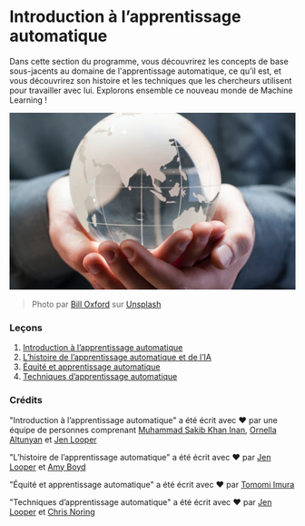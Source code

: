 # Introduction à l’apprentissage automatique

Dans cette section du programme, vous découvrirez les concepts de base sous-jacents au domaine de l'apprentissage automatique, ce qu’il est, et vous découvrirez son histoire et les techniques que les chercheurs utilisent pour travailler avec lui.  Explorons ensemble ce nouveau monde de Machine Learning !

![globe](../images/globe.jpg)
> Photo par <a href="https://unsplash.com/@bill_oxford?utm_source=unsplash&utm_medium=referral&utm_content=creditCopyText">Bill Oxford</a> sur <a href="https://unsplash.com/s/photos/globe?utm_source=unsplash&utm_medium=referral&utm_content=creditCopyText">Unsplash</a>
  
### Leçons

1. [Introduction à l’apprentissage automatique](1-intro-to-ML/README.md)
1. [L’histoire de l’apprentissage automatique et de l’IA](2-history-of-ML/README.md)
1. [Équité et apprentissage automatique](3-équité/README.md)
1. [Techniques d’apprentissage automatique](4-techniques-of-ML/README.md)
### Crédits

"Introduction à l’apprentissage automatique" a été écrit avec ♥️ par une équipe de personnes comprenant [Muhammad Sakib Khan Inan](https://twitter.com/Sakibinan), [Ornella Altunyan](https://twitter.com/ornelladotcom) et [Jen Looper](https://twitter.com/jenlooper)

"L’histoire de l’apprentissage automatique" a été écrit avec ♥️ par [Jen Looper](https://twitter.com/jenlooper) et [Amy Boyd](https://twitter.com/AmyKateNicho)

"Équité et apprentissage automatique" a été écrit avec ♥️ par [Tomomi Imura](https://twitter.com/girliemac) 

"Techniques d’apprentissage automatique" a été écrit avec ♥️ par [Jen Looper](https://twitter.com/jenlooper) et [Chris Noring](https://twitter.com/softchris)
